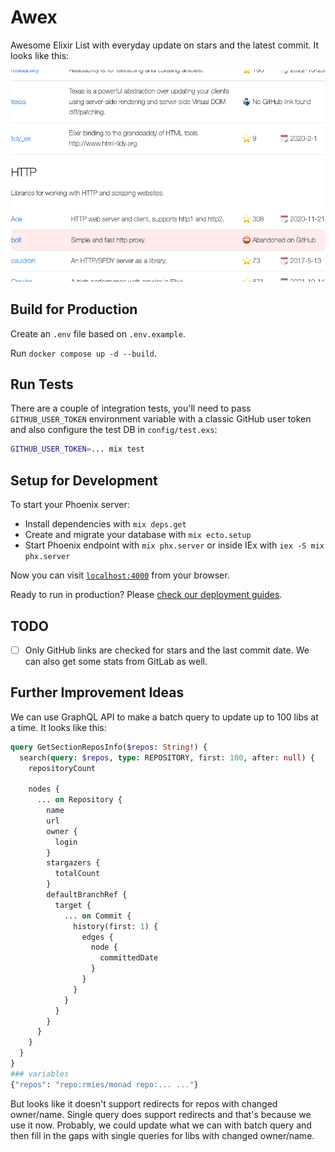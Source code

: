 # Awex

Awesome Elixir List with everyday update on stars and the latest commit. It looks like this:

![Awex screenshot](./awex.png)

## Build for Production
Create an `.env` file based on `.env.example`. 

Run `docker compose up -d --build`.

## Run Tests
There are a couple of integration tests, you'll need to pass `GITHUB_USER_TOKEN` environment variable with a classic GitHub user token and also configure the test DB in `config/test.exs`:

```sh
GITHUB_USER_TOKEN=... mix test
```

## Setup for Development

To start your Phoenix server:

  * Install dependencies with `mix deps.get`
  * Create and migrate your database with `mix ecto.setup`
  * Start Phoenix endpoint with `mix phx.server` or inside IEx with `iex -S mix phx.server`

Now you can visit [`localhost:4000`](http://localhost:4000) from your browser.

Ready to run in production? Please [check our deployment guides](https://hexdocs.pm/phoenix/deployment.html).

## TODO
- [ ] Only GitHub links are checked for stars and the last commit date. We can also get some stats from GitLab as well.

## Further Improvement Ideas
We can use GraphQL API to make a batch query to update up to 100 libs at a time. It looks like this:

```graphql
query GetSectionReposInfo($repos: String!) {
  search(query: $repos, type: REPOSITORY, first: 100, after: null) {
    repositoryCount
    
    nodes {
      ... on Repository {        
        name
        url
        owner {
          login
        }
        stargazers {
          totalCount
        }        
        defaultBranchRef {
          target {
            ... on Commit {
              history(first: 1) {
                edges {
                  node {
                    committedDate
                  }
                }
              }
            }
          }
        }
      }
    }
  }
}
### variables
{"repos": "repo:rmies/monad repo:... ..."}
```

 But looks like it doesn't support redirects for repos with changed owner/name. Single query does support redirects and that's because we use it now. Probably, we could update what we can with batch query and then fill in the gaps with single queries for libs with changed owner/name.

